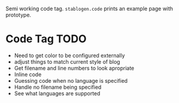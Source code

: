 Semi working code tag. `stablogen.code` prints an example page with prototype.


# Code Tag TODO
- Need to get color to be configured externally
- adjust things to match current style of blog
- Get filename and line numbers to look apropriate
- Inline code 
- Guessing code when no language is specified
- Handle no filename being specified
- See what languages are supported

